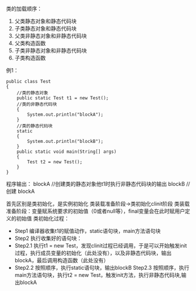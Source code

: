 类的加载顺序：
1. 父类静态对象和静态代码块
2. 子类静态对象和静态代码块
3. 父类非静态对象和非静态代码块
4. 父类构造函数
5. 子类非静态对象和非静态代码块
6. 子类构造函数

例1：

```
public class Test
{
    //类的静态对象
    public static Test t1 = new Test();
    //类的非静态代码块
    {
        System.out.println("blockA");
    }
    //类的静态代码块
    static
    {
        System.out.println("blockB");
    }
    public static void main(String[] args)
    {
        Test t2 = new Test();
    }
}
```

程序输出：
blockA		//创建类的静态对象他t1时执行非静态代码块的输出
blockB		//创建
blockA	


首先区别<clinit>是类初始化，<init>是实例初始化
类装载准备阶段->类初始化clinit阶段
类装载准备阶段：变量赋系统要求的初始值（0或者null等），final变量会在此时赋用户定义的初始值
类初始化<clinit>过程：
- Step1 编译器收集t1的赋值动作，static语句块，main方法语句块
- Step2 执行收集好的语句块：
- Step2.1 执行t1 = new Test，发现clinit过程已经调用，于是可以开始触发init过程，执行成员变量的初始化（此处没有），以及非静态代码块，输出blockA，最后调用构造函数（此处没有）
- Step2.2 按照顺序，执行static语句块，输出blockB
Step2.3 按照顺序，执行main方法语句块，执行t2 = new Test，触发init方法，执行非静态代码块,输出blockA